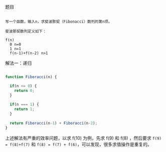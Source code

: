 
题目

```

写一个函数，输入n，求斐波那契（Fibonacci）数列的第n项。

斐波那契数列定义如下：

f(n)
  0 n=0
  1 n=1
  f(n-1)+f(n-2) n>1

```

解法一：递归

```javascript

function Fiboracci(n) {

  if(n <= 0) {
    return 0;
  }
  
  if(n === 1) {
    return 1;
  }
  
  return Fiboracci(n-1) + Fiboracci(n-2);
}

```

上述解法有严重的效率问题，以求 f(10) 为例，先求 f(9) 和 f(8) ，然后要求 `f(9) = f(8)+f(7)` 和 `f(8) = f(7) + f(6)`，可以发现，很多求值操作是重复的。

